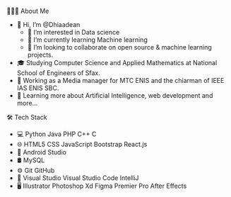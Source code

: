 

👨🏻‍💻  About Me
* 🤔    Hi, I’m @Dhiaadean
   - 👀 I’m interested in Data science 
   - 🌱 I’m currently learning Machine learning
   - 💞️ I’m looking to collaborate on open source & machine learning projects.
* 🎓   Studying Computer Science and Applied Mathematics at National School of Engineers of Sfax.
* 💼   Working as a Media manager for MTC ENIS and the chiarman of IEEE IAS ENIS SBC.
* 🌱   Learning more about Artificial Intelligence, web development and more...

🛠  Tech Stack
* 💻   Python Java PHP C++ C 
* 🌐   HTML5 CSS JavaScript Bootstrap React.js
* 📱   Android Studio
* 🛢   MySQL 
* ⚙️   Git GitHub 
* 🔧   Visual Studio Visual Studio Code IntelliJ 
* 🖥   Illustrator Photoshop Xd Figma Premier Pro After Effects


<!---
Dhiaadean/Dhiaadean is a ✨ special ✨ repository because its `README.md` (this file) appears on your GitHub profile.
You can click the Preview link to take a look at your changes.
--->
